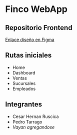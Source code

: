 # Finco WebApp
## Repositorio Frontend

[Enlace diseño en Figma](https://www.figma.com/design/sSSesLmrClnjcT3RJh3Alw/FINCO-NC?node-id=57-569&node-type=frame&t=3yMYZoE7GwdCb8EX-0)

## Rutas iniciales
- Home
- Dashboard
- Ventas
- Sucursales
- Empleados

## Integrantes
- Cesar Hernan Ruscica
- Pedro Tarrago
- *Vayan agregandose*
